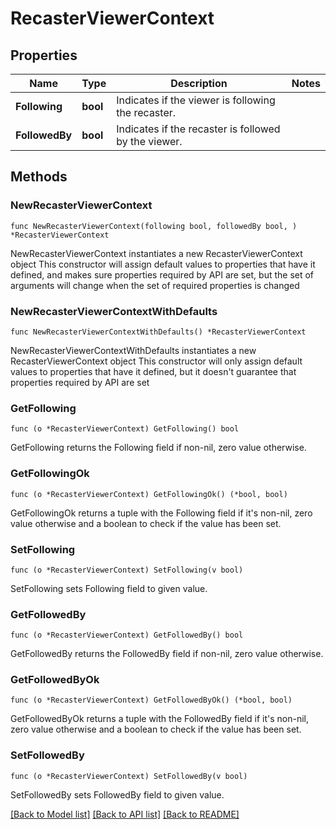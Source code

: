 # RecasterViewerContext

## Properties

Name | Type | Description | Notes
------------ | ------------- | ------------- | -------------
**Following** | **bool** | Indicates if the viewer is following the recaster. | 
**FollowedBy** | **bool** | Indicates if the recaster is followed by the viewer. | 

## Methods

### NewRecasterViewerContext

`func NewRecasterViewerContext(following bool, followedBy bool, ) *RecasterViewerContext`

NewRecasterViewerContext instantiates a new RecasterViewerContext object
This constructor will assign default values to properties that have it defined,
and makes sure properties required by API are set, but the set of arguments
will change when the set of required properties is changed

### NewRecasterViewerContextWithDefaults

`func NewRecasterViewerContextWithDefaults() *RecasterViewerContext`

NewRecasterViewerContextWithDefaults instantiates a new RecasterViewerContext object
This constructor will only assign default values to properties that have it defined,
but it doesn't guarantee that properties required by API are set

### GetFollowing

`func (o *RecasterViewerContext) GetFollowing() bool`

GetFollowing returns the Following field if non-nil, zero value otherwise.

### GetFollowingOk

`func (o *RecasterViewerContext) GetFollowingOk() (*bool, bool)`

GetFollowingOk returns a tuple with the Following field if it's non-nil, zero value otherwise
and a boolean to check if the value has been set.

### SetFollowing

`func (o *RecasterViewerContext) SetFollowing(v bool)`

SetFollowing sets Following field to given value.


### GetFollowedBy

`func (o *RecasterViewerContext) GetFollowedBy() bool`

GetFollowedBy returns the FollowedBy field if non-nil, zero value otherwise.

### GetFollowedByOk

`func (o *RecasterViewerContext) GetFollowedByOk() (*bool, bool)`

GetFollowedByOk returns a tuple with the FollowedBy field if it's non-nil, zero value otherwise
and a boolean to check if the value has been set.

### SetFollowedBy

`func (o *RecasterViewerContext) SetFollowedBy(v bool)`

SetFollowedBy sets FollowedBy field to given value.



[[Back to Model list]](../README.md#documentation-for-models) [[Back to API list]](../README.md#documentation-for-api-endpoints) [[Back to README]](../README.md)


